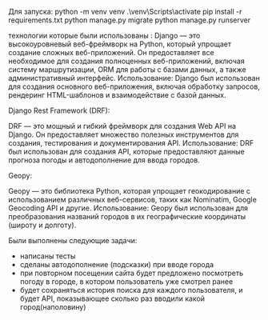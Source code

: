 Для запуска:
python -m venv venv
.\venv\Scripts\activate
pip install -r requirements.txt
python manage.py migrate
python manage.py runserver

технологии которые были использованы :
Django — это высокоуровневый веб-фреймворк на Python, который упрощает создание сложных веб-приложений. Он предоставляет все необходимое для создания полноценных веб-приложений, включая систему маршрутизации, ORM для работы с базами данных, а также административный интерфейс.
Использование: Django был использован для создания основного веб-приложения, включая обработку запросов, рендеринг HTML-шаблонов и взаимодействие с базой данных.

Django Rest Framework (DRF):

 DRF — это мощный и гибкий фреймворк для создания Web API на Django. Он предоставляет множество полезных инструментов для создания, тестирования и документирования API.
Использование: DRF был использован для создания API, которые предоставляют данные прогноза погоды и автодополнение для ввода городов.

Geopy:

 Geopy — это библиотека Python, которая упрощает геокодирование с использованием различных веб-сервисов, таких как Nominatim, Google Geocoding API и другие.
Использование: Geopy был использован для преобразования названий городов в их географические координаты (широту и долготу).

Были выполнены следующие задачи:
- написаны тесты
- сделаны автодополнение (подсказки) при вводе города
- при повторном посещении сайта будет предложено посмотреть погоду в городе, в котором пользователь уже смотрел ранее
- будет сохраняться история поиска для каждого пользователя, и будет API, показывающее сколько раз вводили какой город(наполовину)

